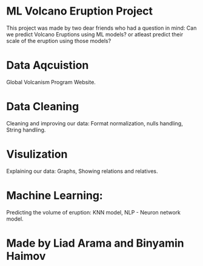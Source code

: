 # ML Volcano Eruption Project

This project was made by two dear friends who had a question in mind:
Can we predict Volcano Eruptions using ML models? or atleast predict their scale of the eruption using those models?

# Data Aqcuistion  
Global Volcanism Program Website.

# Data Cleaning  
Cleaning and improving our data:
Format normalization,
nulls handling,
String handling.


# Visulization  
Explaining our data:
Graphs,
Showing relations and relatives.

# Machine Learning:
Predicting the volume of eruption:
KNN model,
NLP - Neuron network model.



# Made by Liad Arama and Binyamin Haimov
